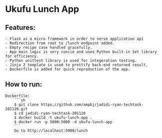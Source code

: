 # Ukufu Lunch App

## Features:
	- Flask as a micro framework in order to serve application api
	- Redirection from root to /lunch endpoint added.
	- Empty recipe case handled gracefully.
	- App main logic is very concie and uses Python built-in Set library for efficiency.
	- Python unittest library is used for integeration testing.
	- Jinja 2 template is used to prettify back-end returned result.
	- Dockerfile is added for quick reproduction of the app.

## How to run:
	Dockerfile:
		```sh
		$ git clone https://github.com/ampbj/jadidi-ryan-techtask-201120.git
		$ cd jadidi-ryan-techtask-201120
		$ docker build -t ukufu-lunch-app .
		$ docker run -p 5000:5000 -d ukufu-lunch-app
		```
		Go to http://localhost:5000/lunch